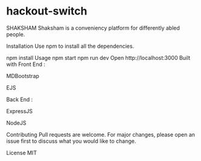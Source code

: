 # hackout-switch
SHAKSHAM
Shaksham is a conveniency platform for differently abled people.

Installation
Use npm to install all the dependencies.

npm install
Usage
npm start
npm run dev
Open http://localhost:3000
Built with
Front End :

MDBootstrap

EJS

Back End :

ExpressJS

NodeJS

Contributing
Pull requests are welcome. For major changes, please open an issue first to discuss what you would like to change.

License
MIT
